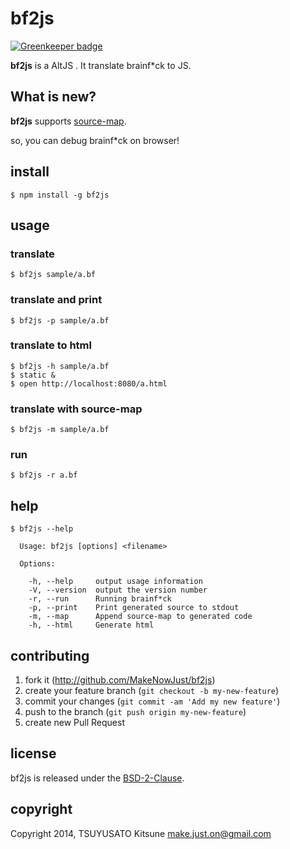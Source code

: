 # bf2js

[![Greenkeeper badge](https://badges.greenkeeper.io/MakeNowJust/bf2js.svg)](https://greenkeeper.io/)

__bf2js__ is a AltJS . It translate brainf\*ck to JS.

## What is new?

__bf2js__ supports [source-map].

so, you can debug brainf\*ck on browser!

## install

```
$ npm install -g bf2js
```

## usage

### translate

```
$ bf2js sample/a.bf
```

### translate and print

```
$ bf2js -p sample/a.bf
```

### translate to html

```
$ bf2js -h sample/a.bf
$ static &
$ open http://localhost:8080/a.html
```

### translate with source-map

```
$ bf2js -m sample/a.bf
```

### run

```
$ bf2js -r a.bf
```

## help

```
$ bf2js --help

  Usage: bf2js [options] <filename>

  Options:

    -h, --help     output usage information
    -V, --version  output the version number
    -r, --run      Running brainf*ck
    -p, --print    Print generated source to stdout
    -m, --map      Append source-map to generated code
    -h, --html     Generate html
```

## contributing

  1. fork it (<http://github.com/MakeNowJust/bf2js>)
  2. create your feature branch (`git checkout -b my-new-feature`)
  3. commit your changes (`git commit -am 'Add my new feature'`)
  4. push to the branch (`git push origin my-new-feature`)
  5. create new Pull Request

## license

bf2js is released under the [BSD-2-Clause].

## copyright

Copyright 2014, TSUYUSATO Kitsune <make.just.on@gmail.com>

[source-map]: https://github.com/mozilla/source-map/
[BSD-2-Clause]: http://opensource.org/licenses/BSD-2-Clause

